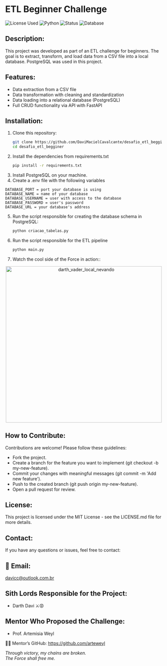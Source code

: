 # **ETL Beginner Challenge**  

![License Used](https://img.shields.io/github/license/DaviMacielCavalcante/desafio_etl_begginer)
![Python](https://img.shields.io/badge/Python-3.12.4-blue)
![Status](https://img.shields.io/badge/Status-Completed-brightgreen)
![Database](https://img.shields.io/badge/Database-PostgreSQL-blue)  

## **Description:**  
This project was developed as part of an ETL challenge for beginners. The goal is to extract, transform, and load data from a CSV file into a local database. PostgreSQL was used in this project.  

## **Features:**  
- Data extraction from a CSV file  
- Data transformation with cleaning and standardization  
- Data loading into a relational database (PostgreSQL)  
- Full CRUD functionality via API with FastAPI  

## **Installation:**  

1. Clone this repository:  
   ```bash
   git clone https://github.com/DaviMacielCavalcante/desafio_etl_begginer.git
   cd desafio_etl_begginer

2. Install the dependencies from requirements.txt
   ```bash
   pip install -r requirements.txt
3. Install PostgreSQL on your machine.
4. Create a .env file with the following variables
```
DATABASE_PORT = port your database is using
DATABASE_NAME = name of your database
DATABASE_USERNAME = user with access to the database
DATABASE_PASSWORD = user's password
DATABASE_URL = your database's address
```
5. Run the script responsible for creating the database schema in PostgreSQL:
   ```bash
   python criacao_tabelas.py
6. Run the script responsible for the ETL pipeline
   ```bash
   python main.py
7. Watch the cool side of the Force in action::

<div align="center"> <img src="https://www.icegif.com/wp-content/uploads/2022/09/icegif-1012.gif" alt="darth_vader_local_nevando" width="500"/></div>

## How to Contribute:
Contributions are welcome! Please follow these guidelines:

- Fork the project.
- Create a branch for the feature you want to implement (git checkout -b my-new-feature).
- Commit your changes with meaningful messages (git commit -m 'Add new feature').
- Push to the created branch (git push origin my-new-feature).
- Open a pull request for review.

## License:
This project is licensed under the MIT License - see the LICENSE.md file for more details.

## Contact:
If you have any questions or issues, feel free to contact:

## 📧 Email: 
davicc@outlook.com.br

## Sith Lords Responsible for the Project:
- Darth Davi ⚔️😡
## Mentor Who Proposed the Challenge:
- Prof. Artemisia Weyl

👩‍💻 Mentor’s GitHub: https://github.com/arteweyl

*Through victory, my chains are broken. <br>
The Force shall free me.*
